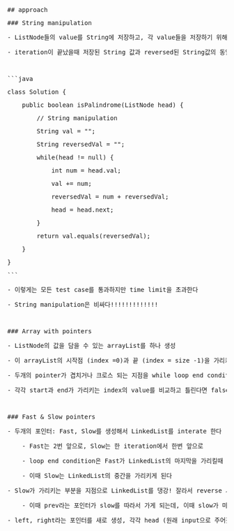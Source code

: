<pre class=" CodeMirror-line " role="presentation"><span role="presentation" style="padding-right: 0.1px;"><span class="cm-formatting cm-formatting-header cm-formatting-header-2 cm-header cm-header-2">## </span><span class="cm-header cm-header-2">approach </span></span></pre><pre class=" CodeMirror-line " role="presentation"><span role="presentation" style="padding-right: 0.1px;"><span class="cm-formatting cm-formatting-header cm-formatting-header-3 cm-header cm-header-3">### </span><span class="cm-header cm-header-3">String manipulation </span></span></pre><pre class=" CodeMirror-line " role="presentation"><span role="presentation" style="padding-right: 0.1px;"><span class="cm-formatting cm-formatting-list cm-formatting-list-ul cm-variable-2">- </span><span class="cm-variable-2">ListNode들의 value를 String에 저장하고, 각 value들을 저장하기 위해서 iterate 할때, reversed 된 값도 저장한다 </span></span></pre><pre class=" CodeMirror-line " role="presentation"><span role="presentation" style="padding-right: 0.1px;"><span class="cm-formatting cm-formatting-list cm-formatting-list-ul cm-variable-2">- </span><span class="cm-variable-2">iteration이 끝났을때 저장된 String 값과 reversed된 String값의 동일성을 비교 </span></span></pre><pre class=" CodeMirror-line " role="presentation"><span role="presentation" style="padding-right: 0.1px;"><span cm-text="">​</span></span></pre><pre class=" CodeMirror-line " role="presentation"><span role="presentation" style="padding-right: 0.1px;"><span class="cm-formatting cm-formatting-code-block cm-comment">```java</span></span></pre><pre class=" CodeMirror-line " role="presentation"><span role="presentation" style="padding-right: 0.1px;"><span class="cm-comment">class Solution {</span></span></pre><pre class=" CodeMirror-line " role="presentation"><span role="presentation" style="padding-right: 0.1px;"> &nbsp; &nbsp;<span class="cm-comment">public boolean isPalindrome(ListNode head) {</span></span></pre><pre class=" CodeMirror-line " role="presentation"><span role="presentation" style="padding-right: 0.1px;"> &nbsp; &nbsp; &nbsp; &nbsp;<span class="cm-comment">// String manipulation</span></span></pre><pre class=" CodeMirror-line " role="presentation"><span role="presentation" style="padding-right: 0.1px;"> &nbsp; &nbsp; &nbsp; &nbsp;<span class="cm-comment">String val = "";</span></span></pre><pre class=" CodeMirror-line " role="presentation"><span role="presentation" style="padding-right: 0.1px;"> &nbsp; &nbsp; &nbsp; &nbsp;<span class="cm-comment">String reversedVal = "";</span></span></pre><pre class=" CodeMirror-line " role="presentation"><span role="presentation" style="padding-right: 0.1px;"> &nbsp; &nbsp; &nbsp; &nbsp;<span class="cm-comment">while(head != null) {</span></span></pre><pre class=" CodeMirror-line " role="presentation"><span role="presentation" style="padding-right: 0.1px;"> &nbsp; &nbsp; &nbsp; &nbsp; &nbsp; &nbsp;<span class="cm-comment">int num = head.val;</span></span></pre><pre class=" CodeMirror-line " role="presentation"><span role="presentation" style="padding-right: 0.1px;"> &nbsp; &nbsp; &nbsp; &nbsp; &nbsp; &nbsp;<span class="cm-comment">val += num;</span></span></pre><pre class=" CodeMirror-line " role="presentation"><span role="presentation" style="padding-right: 0.1px;"> &nbsp; &nbsp; &nbsp; &nbsp; &nbsp; &nbsp;<span class="cm-comment">reversedVal = num + reversedVal;</span></span></pre><pre class=" CodeMirror-line " role="presentation"><span role="presentation" style="padding-right: 0.1px;"> &nbsp; &nbsp; &nbsp; &nbsp; &nbsp; &nbsp;<span class="cm-comment">head = head.next;</span></span></pre><pre class=" CodeMirror-line " role="presentation"><span role="presentation" style="padding-right: 0.1px;"> &nbsp; &nbsp; &nbsp; &nbsp;<span class="cm-comment">}</span></span></pre><pre class=" CodeMirror-line " role="presentation"><span role="presentation" style="padding-right: 0.1px;"> &nbsp; &nbsp; &nbsp; &nbsp;<span class="cm-comment">return val.equals(reversedVal);</span></span></pre><pre class=" CodeMirror-line " role="presentation"><span role="presentation" style="padding-right: 0.1px;"> &nbsp; &nbsp;<span class="cm-comment">}</span></span></pre><pre class=" CodeMirror-line " role="presentation"><span role="presentation" style="padding-right: 0.1px;"><span class="cm-comment">}</span></span></pre><pre class=" CodeMirror-line " role="presentation"><span role="presentation" style="padding-right: 0.1px;"><span class="cm-formatting cm-formatting-code-block cm-comment">```</span></span></pre><pre class=" CodeMirror-line " role="presentation"><span role="presentation" style="padding-right: 0.1px;"><span class="cm-formatting cm-formatting-list cm-formatting-list-ul cm-variable-2">- </span><span class="cm-variable-2">이렇게는 모든 test case를 통과하지만 time limit을 초과한다 </span></span></pre><pre class=" CodeMirror-line " role="presentation"><span role="presentation" style="padding-right: 0.1px;"><span class="cm-formatting cm-formatting-list cm-formatting-list-ul cm-variable-2">- </span><span class="cm-variable-2">String manipulation은 비싸다!!!!!!!!!!!!!</span></span></pre><pre class=" CodeMirror-line " role="presentation"><span role="presentation" style="padding-right: 0.1px;"><span cm-text="">​</span></span></pre><pre class=" CodeMirror-line " role="presentation"><span role="presentation" style="padding-right: 0.1px;"><span class="cm-formatting cm-formatting-header cm-formatting-header-3 cm-header cm-header-3">### </span><span class="cm-header cm-header-3">Array with pointers</span></span></pre><pre class=" CodeMirror-line " role="presentation"><span role="presentation" style="padding-right: 0.1px;"><span class="cm-formatting cm-formatting-list cm-formatting-list-ul cm-variable-2">- </span><span class="cm-variable-2">ListNode의 값을 담을 수 있는 arrayList를 하나 생성 </span></span></pre><pre class=" CodeMirror-line " role="presentation"><span role="presentation" style="padding-right: 0.1px;"><span class="cm-formatting cm-formatting-list cm-formatting-list-ul cm-variable-2">- </span><span class="cm-variable-2">이 arrayList의 시작점 (index =0)과 끝 (index = size -1)을 가리키는 두개의 포인터를 생성 </span></span></pre><pre class=" CodeMirror-line " role="presentation"><span role="presentation" style="padding-right: 0.1px;"><span class="cm-formatting cm-formatting-list cm-formatting-list-ul cm-variable-2">- </span><span class="cm-variable-2">두개의 pointer가 겹치거나 크로스 되는 지점을 while loop end condition으로 지정한다</span></span></pre><pre class=" CodeMirror-line " role="presentation"><span role="presentation" style="padding-right: 0.1px;"><span class="cm-formatting cm-formatting-list cm-formatting-list-ul cm-variable-2">- </span><span class="cm-variable-2">각각 start과 end가 가리키는 index의 value를 비교하고 틀린다면 false를 return, 아니라면 끝까지 탐색 후 true를 return 한다</span></span></pre><pre class=" CodeMirror-line " role="presentation"><span role="presentation" style="padding-right: 0.1px;"><span cm-text="">​</span></span></pre><pre class=" CodeMirror-line " role="presentation"><span role="presentation" style="padding-right: 0.1px;"><span class="cm-formatting cm-formatting-header cm-formatting-header-3 cm-header cm-header-3">### </span><span class="cm-header cm-header-3">Fast &amp; Slow pointers</span></span></pre><pre class=" CodeMirror-line " role="presentation"><span role="presentation" style="padding-right: 0.1px;"><span class="cm-formatting cm-formatting-list cm-formatting-list-ul cm-variable-2">- </span><span class="cm-variable-2">두개의 포인터: Fast, Slow를 생성해서 LinkedList를 interate 한다</span></span></pre><pre class=" CodeMirror-line " role="presentation"><span role="presentation" style="padding-right: 0.1px;"> &nbsp; &nbsp;<span class="cm-formatting cm-formatting-list cm-formatting-list-ul cm-variable-3">- </span><span class="cm-variable-3">Fast는 2번 앞으로, Slow는 한 iteration에서 한번 앞으로</span></span></pre><pre class=" CodeMirror-line " role="presentation"><span role="presentation" style="padding-right: 0.1px;"> &nbsp; &nbsp;<span class="cm-formatting cm-formatting-list cm-formatting-list-ul cm-variable-3">- </span><span class="cm-variable-3">loop end condition은 Fast가 LinkedList의 마지막을 가리킬때 종료된다</span></span></pre><pre class=" CodeMirror-line " role="presentation"><span role="presentation" style="padding-right: 0.1px;"> &nbsp; &nbsp;<span class="cm-formatting cm-formatting-list cm-formatting-list-ul cm-variable-3">- </span><span class="cm-variable-3">이때 Slow는 LinkedList의 중간을 가리키게 된다</span></span></pre><pre class=" CodeMirror-line " role="presentation"><span role="presentation" style="padding-right: 0.1px;"><span class="cm-formatting cm-formatting-list cm-formatting-list-ul cm-variable-2">- </span><span class="cm-variable-2">Slow가 가리키는 부분을 지점으로 LinkedList를 댕강! 잘라서 reverse 시킨다 (LinkedList reversal algorithm 참고)</span></span></pre><pre class=" CodeMirror-line " role="presentation"><span role="presentation" style="padding-right: 0.1px;"> &nbsp; &nbsp;<span class="cm-formatting cm-formatting-list cm-formatting-list-ul cm-variable-3">- </span><span class="cm-variable-3">이때 prev라는 포인터가 slow를 따라서 가게 되는데, 이때 slow가 마지막에 다달았을때 (Fast 와 같은 부분을 가리킬때) 가 reversed LinkedList의 시작점이다</span></span></pre><pre class=" CodeMirror-line " role="presentation"><span role="presentation" style="padding-right: 0.1px;"><span class="cm-formatting cm-formatting-list cm-formatting-list-ul cm-variable-2">- </span><span class="cm-variable-2">left, right라는 포인터를 새로 생성, 각각 head (원래 input으로 주어졌던 LinkedList의 head), prev (slow로 reversed LinkedList를 만들게 된 head)로 지정 </span></span></pre>